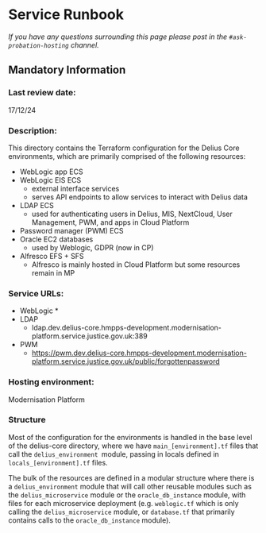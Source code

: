 # Service Runbook

  

<!-- This is a template that should be populated by the development team when moving to the modernisation platform, but also reviewed and kept up to date.

To ensure that people looking at your runbook can get the information they need quickly, your runbook should be short but clear. Throughout, only use acronyms if you’re confident that someone who has just been woken up at 3am would understand them. -->

  

_If you have any questions surrounding this page please post in the `#ask-probation-hosting` channel._

  

## Mandatory Information

  

### **Last review date:**

  17/12/24

<!-- Adding the last date this page was reviewed, with any accompanying information -->

  

### **Description:**
This directory contains the Terraform configuration for the Delius Core environments, which are primarily comprised of the following resources:

* WebLogic app ECS
* WebLogic EIS ECS
	* external interface services
	* serves API endpoints to allow services to interact with Delius data
* LDAP ECS
	* used for authenticating users in Delius, MIS, NextCloud, User Management, PWM, and apps in Cloud Platform
* Password manager (PWM) ECS
* Oracle EC2 databases
	* used by Weblogic, GDPR (now in CP)
* Alfresco EFS + SFS
	* Alfresco is mainly hosted in Cloud Platform but some resources remain in MP


<!-- A short (less than 50 word) description of what your service does, and who it’s for.-->

  

### **Service URLs:**

* WebLogic
	* 
* LDAP
	* ldap.dev.delius-core.hmpps-development.modernisation-platform.service.justice.gov.uk:389
* PWM
	* https://pwm.dev.delius-core.hmpps-development.modernisation-platform.service.justice.gov.uk/public/forgottenpassword


<!-- The URL(s) of the service’s production environment, and test environments if possible-->



### **Hosting environment:**

  

Modernisation Platform

  

<!-- If your service is hosted on another MOJ team’s infrastructure, link to their runbook. If your service has another arrangement or runs its own infrastructure, you should list the supplier of that infrastructure (ideally linking to your account’s login page) and describe, simply and briefly, how to raise an issue with them. -->

### Structure

Most of the configuration for the environments is handled in the base level of the delius-core directory, where we have `main_[environment].tf` files that call the `delius_environment `module, passing in locals defined in `locals_[environment].tf` files.

The bulk of the resources are defined in a modular structure where there is a `delius_environment` module that will call other reusable modules such as the `delius_microservice` module or the `oracle_db_instance` module, with files for each microservice deployment (e.g. `weblogic.tf` which is only calling the `delius_microservice` module, or `database.tf` that primarily contains calls to the `oracle_db_instance` module).